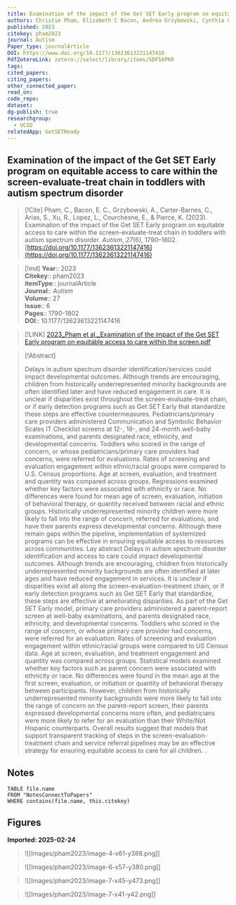 ```yaml
---
title: Examination of the impact of the Get SET Early program on equitable access to care within the screen-evaluate-treat chain in toddlers with autism spectrum disorder
authors: Christie Pham, Elizabeth C Bacon, Andrea Grzybowski, Cynthia Carter-Barnes, Steven Arias, Ronghui Xu, Linda Lopez, Eric Courchesne, Karen Pierce
published: 2023
citekey: pham2023
journal: Autism
Paper_type: journalArticle
DOI: https://www.doi.org/10.1177/13623613221147416
PdfZoteroLink: zotero://select/library/items/SDF5APKR
tags: 
cited_papers: 
citing_papers: 
other_connected_paper: 
read_on: 
code_repo: 
dataset: 
dg-publish: true
researchgroup:
  - UCSD
relatedApp: GetSETReady
---
```


## Examination of the impact of the Get SET Early program on equitable access to care within the screen-evaluate-treat chain in toddlers with autism spectrum disorder

> [!Cite]
> Pham, C., Bacon, E. C., Grzybowski, A., Carter-Barnes, C., Arias, S., Xu, R., Lopez, L., Courchesne, E., & Pierce, K. (2023). Examination of the impact of the Get SET Early program on equitable access to care within the screen-evaluate-treat chain in toddlers with autism spectrum disorder. _Autism_, _27_(6), 1790–1802. [https://doi.org/10.1177/13623613221147416](https://doi.org/10.1177/13623613221147416)


>[!md]
> **Year**:: 2023   
> **Citekey**:: pham2023  
> **itemType**:: journalArticle  
> **Journal**:: *Autism*  
> **Volume**:: 27  
> **Issue**:: 6   
> **Pages**:: 1790-1802  
> **DOI**:: 10.1177/13623613221147416    

> [!LINK] 
> [2023_Pham et al._Examination of the impact of the Get SET Early program on equitable access to care within the screen.pdf](zotero://select/library/items/GL9UIUPT)

> [!Abstract]
>
> Delays in autism spectrum disorder identification/services could impact developmental outcomes. Although trends are encouraging, children from historically underrepresented minority backgrounds are often identified later and have reduced engagement in care. It is unclear if disparities exist throughout the screen-evaluate-treat chain, or if early detection programs such as Get SET Early that standardize these steps are effective countermeasures. Pediatricians/primary care providers administered Communication and Symbolic Behavior Scales IT Checklist screens at 12-, 18-, and 24-month well-baby examinations, and parents designated race, ethnicity, and developmental concerns. Toddlers who scored in the range of concern, or whose pediatricians/primary care providers had concerns, were referred for evaluations. Rates of screening and evaluation engagement within ethnic/racial groups were compared to U.S. Census proportions. Age at screen, evaluation, and treatment and quantity was compared across groups. Regressions examined whether key factors were associated with ethnicity or race. No differences were found for mean age of screen, evaluation, initiation of behavioral therapy, or quantity received between racial and ethnic groups. Historically underrepresented minority children were more likely to fall into the range of concern, referred for evaluations, and have their parents express developmental concerns. Although there remain gaps within the pipeline, implementation of systemized programs can be effective in ensuring equitable access to resources across communities.
Lay abstract
Delays in autism spectrum disorder identification and access to care could impact developmental outcomes. Although trends are encouraging, children from historically underrepresented minority backgrounds are often identified at later ages and have reduced engagement in services. It is unclear if disparities exist all along the screen-evaluation-treatment chain, or if early detection programs such as Get SET Early that standardize, these steps are effective at ameliorating disparities. As part of the Get SET Early model, primary care providers administered a parent-report screen at well-baby examinations, and parents designated race, ethnicity, and developmental concerns. Toddlers who scored in the range of concern, or whose primary care provider had concerns, were referred for an evaluation. Rates of screening and evaluation engagement within ethnic/racial groups were compared to US Census data. Age at screen, evaluation, and treatment engagement and quantity was compared across groups. Statistical models examined whether key factors such as parent concern were associated with ethnicity or race. No differences were found in the mean age at the first screen, evaluation, or initiation or quantity of behavioral therapy between participants. However, children from historically underrepresented minority backgrounds were more likely to fall into the range of concern on the parent-report screen, their parents expressed developmental concerns more often, and pediatricians were more likely to refer for an evaluation than their White/Not Hispanic counterparts. Overall results suggest that models that support transparent tracking of steps in the screen-evaluation-treatment chain and service referral pipelines may be an effective strategy for ensuring equitable access to care for all children.
>.
> 


## Notes

```dataview 
TABLE file.name 
FROM "NotesConnectToPapers" 
WHERE contains(file.name, this.citekey)
```



## Figures

**Imported: 2025-02-24**

> ![[Images/pham2023/image-4-x61-y388.png]]

> ![[Images/pham2023/image-6-x57-y380.png]]

> ![[Images/pham2023/image-7-x45-y473.png]]

> ![[Images/pham2023/image-7-x41-y42.png]]